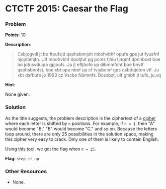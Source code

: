 # CTCTF 2015: Caesar the Flag

### Problem

**Points**: 10

**Description**: 

> Csbjogvdl jt bo ftpufsjd qsphsbnnjoh mbohvbhf opufe gps jut fyusfnf njojnbmjtn. Uif mbohvbhf dpotjtut pg pomz fjhiu tjnqmf dpnnboet boe bo jotusvdujpo qpjoufs. Ju jt eftjhofe up dibmmfohf boe bnvtf qsphsbnnfst, boe xbt opu nbef up cf tvjubcmf gps qsbdujdbm vtf. Ju xbt dsfbufe jo 1993 cz Vscbo Nümmfs. Bozxbzt, uif gmbh jt tufq_ju_vq

**Hint**: 

None given.

### Solution

As the title suggests, the problem description is the ciphertext of a [cipher](http://en.wikipedia.org/wiki/Caesar_cipher) where each letter is shifted by `n` positions. For example, if `n = 1`, then "A" would become "B," "B" would become "C," and so on. Because the letters loop around, there are only 25 possibilities in the solution space, making this cipher very easy to crack. Only one of them is likely to contain English.

Using [this tool](http://rumkin.com/tools/cipher/caesar.php), we got the flag when `n = 25`.

**Flag**: `step_it_up`

### Other Resources

* None.
